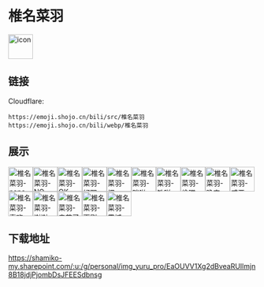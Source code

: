 # 椎名菜羽
<img src="https://emoji.shojo.cn/bili/src/椎名菜羽/icon.png" width="50" height="50" alt="icon">

## 链接
Cloudflare:
```
https://emoji.shojo.cn/bili/src/椎名菜羽
https://emoji.shojo.cn/bili/webp/椎名菜羽
```
## 展示
<img src="https://emoji.shojo.cn/bili/src/椎名菜羽/椎名菜羽-nano好.png" width="50" height="50" alt="椎名菜羽-nano好"><img src="https://emoji.shojo.cn/bili/src/椎名菜羽/椎名菜羽-NO.png" width="50" height="50" alt="椎名菜羽-NO"><img src="https://emoji.shojo.cn/bili/src/椎名菜羽/椎名菜羽-OK.png" width="50" height="50" alt="椎名菜羽-OK"><img src="https://emoji.shojo.cn/bili/src/椎名菜羽/椎名菜羽-好耶.png" width="50" height="50" alt="椎名菜羽-好耶"><img src="https://emoji.shojo.cn/bili/src/椎名菜羽/椎名菜羽-愣.png" width="50" height="50" alt="椎名菜羽-愣"><img src="https://emoji.shojo.cn/bili/src/椎名菜羽/椎名菜羽-咪啪.png" width="50" height="50" alt="椎名菜羽-咪啪"><img src="https://emoji.shojo.cn/bili/src/椎名菜羽/椎名菜羽-铁咩.png" width="50" height="50" alt="椎名菜羽-铁咩"><img src="https://emoji.shojo.cn/bili/src/椎名菜羽/椎名菜羽-偷瞄.png" width="50" height="50" alt="椎名菜羽-偷瞄"><img src="https://emoji.shojo.cn/bili/src/椎名菜羽/椎名菜羽-晚安.png" width="50" height="50" alt="椎名菜羽-晚安"><img src="https://emoji.shojo.cn/bili/src/椎名菜羽/椎名菜羽-威严.png" width="50" height="50" alt="椎名菜羽-威严"><img src="https://emoji.shojo.cn/bili/src/椎名菜羽/椎名菜羽-喜欢.png" width="50" height="50" alt="椎名菜羽-喜欢"><img src="https://emoji.shojo.cn/bili/src/椎名菜羽/椎名菜羽-谢谢.png" width="50" height="50" alt="椎名菜羽-谢谢"><img src="https://emoji.shojo.cn/bili/src/椎名菜羽/椎名菜羽-辛苦了.png" width="50" height="50" alt="椎名菜羽-辛苦了"><img src="https://emoji.shojo.cn/bili/src/椎名菜羽/椎名菜羽-雨刷.png" width="50" height="50" alt="椎名菜羽-雨刷"><img src="https://emoji.shojo.cn/bili/src/椎名菜羽/椎名菜羽-震撼.png" width="50" height="50" alt="椎名菜羽-震撼">

## 下载地址

https://shamiko-my.sharepoint.com/:u:/g/personal/img_yuru_pro/EaOUVV1Xg2dBveaRUIlmjn8B18jdjPjombDsJFEESdbnsg